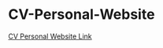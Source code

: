 # CV-Personal-Website

<a href="https://cv-personalwebsite.web.app/" title="CV Personal Website">CV Personal Website Link</a>
